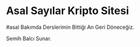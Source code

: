 # Asal Sayılar Kripto Sitesi
#asal
Bakımda Derslerimin Bittiği An Geri Döneceğiz.

Semih Balcı Sunar.
